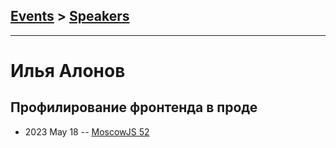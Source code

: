 ## [Events](../README.md) > [Speakers](../speakers.md)
---

# Илья Алонов

## Профилирование фронтенда в проде
- 2023 May 18 -- [MoscowJS 52](https://www.youtube.com/watch?v=Yc_SXdQX3pc&t=2839s)    
